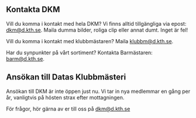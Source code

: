 ## Kontakta DKM

Vill du komma i kontakt med hela DKM? Vi finns alltid tillgängliga via epost: dkm@d.kth.se. Maila dumma bilder, roliga clip eller annat dumt. Inget är fel!

Vill du komma i kontakt med klubbmästaren? Maila klubbm@d.kth.se.

Har du synpunkter på vårt sortiment? Kontakta Barmästaren: barm@d.kth.se.

## Ansökan till Datas Klubbmästeri

Ansökan till DKM är inte öppen just nu. Vi tar in nya medlemmar en gång per år, vanligtvis på hösten strax efter mottagningen.

För frågor, hör gärna av er till oss på dkm@d.kth.se
